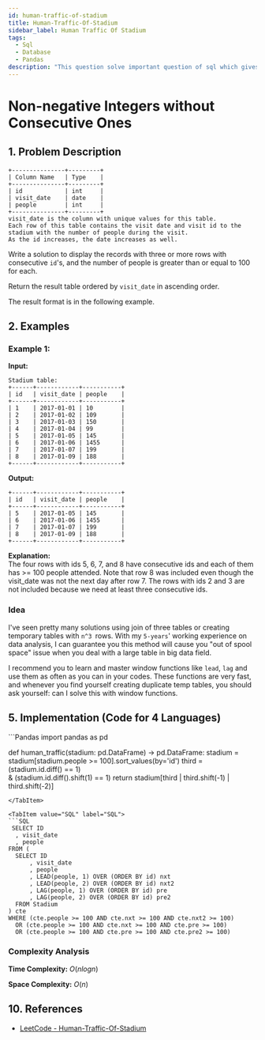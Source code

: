 ```yaml
---
id: human-traffic-of-stadium
title: Human-Traffic-Of-Stadium
sidebar_label: Human Traffic Of Stadium
tags:
  - Sql
  - Database
  - Pandas
description: "This question solve important question of sql which gives us knowledge about writing of sql command."
---
```


# Non-negative Integers without Consecutive Ones

## 1. Problem Description
```
+---------------+---------+
| Column Name   | Type    |
+---------------+---------+
| id            | int     |
| visit_date    | date    |
| people        | int     |
+---------------+---------+
visit_date is the column with unique values for this table.
Each row of this table contains the visit date and visit id to the stadium with the number of people during the visit.
As the id increases, the date increases as well.
```
Write a solution to display the records with three or more rows with consecutive `id`'s, and the number of people is greater than or equal to 100 for each.

Return the result table ordered by `visit_date` in ascending order.

The result format is in the following example.
## 2. Examples

### Example 1:
**Input:**
```
Stadium table:
+------+------------+-----------+
| id   | visit_date | people    |
+------+------------+-----------+
| 1    | 2017-01-01 | 10        |
| 2    | 2017-01-02 | 109       |
| 3    | 2017-01-03 | 150       |
| 4    | 2017-01-04 | 99        |
| 5    | 2017-01-05 | 145       |
| 6    | 2017-01-06 | 1455      |
| 7    | 2017-01-07 | 199       |
| 8    | 2017-01-09 | 188       |
+------+------------+-----------+ 
```
**Output:** 
```
+------+------------+-----------+
| id   | visit_date | people    |
+------+------------+-----------+
| 5    | 2017-01-05 | 145       |
| 6    | 2017-01-06 | 1455      |
| 7    | 2017-01-07 | 199       |
| 8    | 2017-01-09 | 188       |
+------+------------+-----------+
```
**Explanation:**  
The four rows with ids 5, 6, 7, and 8 have consecutive ids and each of them has >= 100 people attended. Note that row 8 was included even though the visit_date was not the next day after row 7.
The rows with ids 2 and 3 are not included because we need at least three consecutive ids.

### Idea
I've seen pretty many solutions using join of three tables or creating temporary tables with `n^3 `rows. With my `5-years`' working experience on data analysis, I can guarantee you this method will cause you "out of spool space" issue when you deal with a large table in big data field.

I recommend you to learn and master window functions like `lead`, `lag` and use them as often as you can in your codes. These functions are very fast, and whenever you find yourself creating duplicate temp tables, you should ask yourself: can I solve this with window functions.


## 5. Implementation (Code for 4 Languages)

<Tabs>
  <TabItem value="Pandas" label="Pandas" default>
  ```Pandas
 import pandas as pd

def human_traffic(stadium: pd.DataFrame) -> pd.DataFrame:
    stadium = stadium[stadium.people >= 100].sort_values(by='id')
    third = (stadium.id.diff() == 1)\
          & (stadium.id.diff().shift(1) == 1)
    return stadium[third | third.shift(-1) | third.shift(-2)]


  ```
  </TabItem>

  <TabItem value="SQL" label="SQL">
  ```SQL
   SELECT ID
    , visit_date
    , people
FROM (
    SELECT ID
        , visit_date
        , people
        , LEAD(people, 1) OVER (ORDER BY id) nxt
        , LEAD(people, 2) OVER (ORDER BY id) nxt2
        , LAG(people, 1) OVER (ORDER BY id) pre
        , LAG(people, 2) OVER (ORDER BY id) pre2
    FROM Stadium
) cte 
WHERE (cte.people >= 100 AND cte.nxt >= 100 AND cte.nxt2 >= 100) 
    OR (cte.people >= 100 AND cte.nxt >= 100 AND cte.pre >= 100)  
    OR (cte.people >= 100 AND cte.pre >= 100 AND cte.pre2 >= 100) 
  ```
  </TabItem>

</Tabs>

### Complexity Analysis
**Time Complexity:** $O(nlogn)$


**Space Complexity:** $O(n)$

## 10. References

- [LeetCode - Human-Traffic-Of-Stadium](https://leetcode.com/problems/human-traffic-of-stadium/solutions/911779/mysql-use-window-function-for-big-data/)


